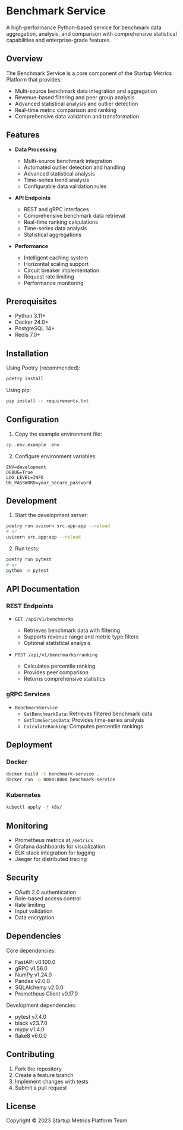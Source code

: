 # Benchmark Service

A high-performance Python-based service for benchmark data aggregation, analysis, and comparison with comprehensive statistical capabilities and enterprise-grade features.

## Overview

The Benchmark Service is a core component of the Startup Metrics Platform that provides:
- Multi-source benchmark data integration and aggregation
- Revenue-based filtering and peer group analysis
- Advanced statistical analysis and outlier detection
- Real-time metric comparison and ranking
- Comprehensive data validation and transformation

## Features

- **Data Processing**
  - Multi-source benchmark integration
  - Automated outlier detection and handling
  - Advanced statistical analysis
  - Time-series trend analysis
  - Configurable data validation rules

- **API Endpoints**
  - REST and gRPC interfaces
  - Comprehensive benchmark data retrieval
  - Real-time ranking calculations
  - Time-series data analysis
  - Statistical aggregations

- **Performance**
  - Intelligent caching system
  - Horizontal scaling support
  - Circuit breaker implementation
  - Request rate limiting
  - Performance monitoring

## Prerequisites

- Python 3.11+
- Docker 24.0+
- PostgreSQL 14+
- Redis 7.0+

## Installation

Using Poetry (recommended):
```bash
poetry install
```

Using pip:
```bash
pip install -r requirements.txt
```

## Configuration

1. Copy the example environment file:
```bash
cp .env.example .env
```

2. Configure environment variables:
```env
ENV=development
DEBUG=True
LOG_LEVEL=INFO
DB_PASSWORD=your_secure_password
```

## Development

1. Start the development server:
```bash
poetry run uvicorn src.app:app --reload
# or
uvicorn src.app:app --reload
```

2. Run tests:
```bash
poetry run pytest
# or
python -m pytest
```

## API Documentation

### REST Endpoints

- `GET /api/v1/benchmarks`
  - Retrieves benchmark data with filtering
  - Supports revenue range and metric type filters
  - Optional statistical analysis

- `POST /api/v1/benchmarks/ranking`
  - Calculates percentile ranking
  - Provides peer comparison
  - Returns comprehensive statistics

### gRPC Services

- `BenchmarkService`
  - `GetBenchmarkData`: Retrieves filtered benchmark data
  - `GetTimeSeriesData`: Provides time-series analysis
  - `CalculateRanking`: Computes percentile rankings

## Deployment

### Docker

```bash
docker build -t benchmark-service .
docker run -p 8000:8000 benchmark-service
```

### Kubernetes

```bash
kubectl apply -f k8s/
```

## Monitoring

- Prometheus metrics at `/metrics`
- Grafana dashboards for visualization
- ELK stack integration for logging
- Jaeger for distributed tracing

## Security

- OAuth 2.0 authentication
- Role-based access control
- Rate limiting
- Input validation
- Data encryption

## Dependencies

Core dependencies:
- FastAPI v0.100.0
- gRPC v1.56.0
- NumPy v1.24.0
- Pandas v2.0.0
- SQLAlchemy v2.0.0
- Prometheus Client v0.17.0

Development dependencies:
- pytest v7.4.0
- black v23.7.0
- mypy v1.4.0
- flake8 v6.0.0

## Contributing

1. Fork the repository
2. Create a feature branch
3. Implement changes with tests
4. Submit a pull request

## License

Copyright © 2023 Startup Metrics Platform Team
